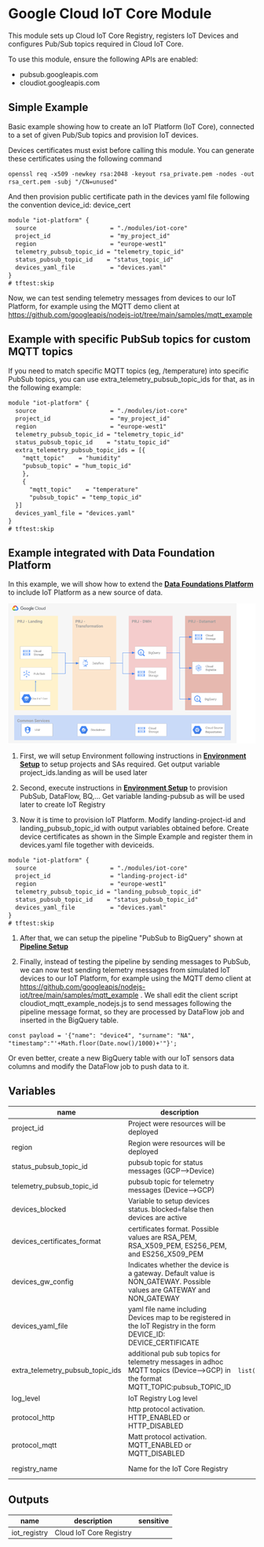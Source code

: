 # Google Cloud IoT Core Module

This module sets up Cloud IoT Core Registry, registers IoT Devices and configures Pub/Sub topics required in Cloud IoT Core.

To use this module, ensure the following APIs are enabled:
* pubsub.googleapis.com
* cloudiot.googleapis.com

## Simple Example

Basic example showing how to create an IoT Platform (IoT Core), connected to a set of given Pub/Sub topics and provision IoT devices.

Devices certificates must exist before calling this module. You can generate these certificates using the following command

```
openssl req -x509 -newkey rsa:2048 -keyout rsa_private.pem -nodes -out rsa_cert.pem -subj "/CN=unused"
```

And then provision public certificate path in the devices yaml file following the convention device_id: device_cert


```hcl
module "iot-platform" {
  source                     = "./modules/iot-core"
  project_id                 = "my_project_id"
  region                     = "europe-west1"
  telemetry_pubsub_topic_id = "telemetry_topic_id"
  status_pubsub_topic_id    = "status_topic_id"
  devices_yaml_file          = "devices.yaml"
}
# tftest:skip

```

Now, we can test sending telemetry messages from devices to our IoT Platform, for example using the MQTT demo client at https://github.com/googleapis/nodejs-iot/tree/main/samples/mqtt_example

## Example with specific PubSub topics for custom MQTT topics

If you need to match specific MQTT topics (eg, /temperature) into specific PubSub topics, you can use extra_telemetry_pubsub_topic_ids for that, as in the following example:

```hcl
module "iot-platform" {
  source                     = "./modules/iot-core"
  project_id                 = "my_project_id"
  region                     = "europe-west1"
  telemetry_pubsub_topic_id = "telemetry_topic_id"
  status_pubsub_topic_id    = "statu_topic_id"
  extra_telemetry_pubsub_topic_ids = [{
    "mqtt_topic"    = "humidity"
    "pubsub_topic" = "hum_topic_id"
    },
    {
      "mqtt_topic"    = "temperature"
      "pubsub_topic" = "temp_topic_id"
  }]
  devices_yaml_file = "devices.yaml"
}
# tftest:skip

```

## Example integrated with Data Foundation Platform
In this example, we will show how to extend the **[Data Foundations Platform](../../data-solutions/data-platform-foundations/)** to include IoT Platform as a new source of data. 

![Target architecture](./diagram_iot.png)

1. First, we will setup Environment following instructions in **[Environment Setup](../../data-solutions/data-platform-foundations/01-environment/)** to setup projects and SAs required. Get output variable project_ids.landing as will be used later

1. Second, execute instructions in **[Environment Setup](../../data-solutions/data-platform-foundations/02-resources/)** to provision PubSub, DataFlow, BQ,... Get variable landing-pubsub as will be used later to create IoT Registry

1. Now it is time to provision IoT Platform. Modify landing-project-id and landing_pubsub_topic_id with output variables obtained before. Create device certificates as shown in the Simple Example and register them in devices.yaml file together with deviceids.

```hcl
module "iot-platform" {
  source                     = "./modules/iot-core"
  project_id                 = "landing-project-id"
  region                     = "europe-west1"
  telemetry_pubsub_topic_id = "landing_pubsub_topic_id"
  status_pubsub_topic_id    = "status_pubsub_topic_id"
  devices_yaml_file          = "devices.yaml"
}
# tftest:skip
```
1. After that, we can setup the pipeline "PubSub to BigQuery" shown at **[Pipeline Setup](../../data-solutions/data-platform-foundations/03-pipeline/pubsub_to_bigquery.md)**

1. Finally, instead of testing the pipeline by sending messages to PubSub, we can now test sending telemetry messages from simulated IoT devices to our IoT Platform, for example using the MQTT demo client at https://github.com/googleapis/nodejs-iot/tree/main/samples/mqtt_example . We shall edit the client script cloudiot_mqtt_example_nodejs.js to send messages following the pipeline message format, so they are processed by DataFlow job and inserted in the BigQuery table.
```
const payload = '{"name": "device4", "surname": "NA", "timestamp":"'+Math.floor(Date.now()/1000)+'"}';
```

Or even better, create a new BigQuery table with our IoT sensors data columns and modify the DataFlow job to push data to it.



<!-- BEGIN TFDOC -->

## Variables

| name | description | type | required | default |
|---|---|:---:|:---:|:---:|
| project_id | Project were resources will be deployed | <code>string</code> | ✓ |  |
| region | Region were resources will be deployed | <code>string</code> | ✓ |  |
| status_pubsub_topic_id | pubsub topic for status messages (GCP-->Device) | <code>string</code> | ✓ |  |
| telemetry_pubsub_topic_id | pubsub topic for telemetry messages (Device-->GCP) | <code>string</code> | ✓ |  |
| devices_blocked | Variable to setup devices status. blocked=false then devices are active | <code>bool</code> |  | <code>false</code> |
| devices_certificates_format | certificates format. Possible values are RSA_PEM, RSA_X509_PEM, ES256_PEM, and ES256_X509_PEM | <code>string</code> |  | <code>&#34;RSA_X509_PEM&#34;</code> |
| devices_gw_config | Indicates whether the device is a gateway. Default value is NON_GATEWAY. Possible values are GATEWAY and NON_GATEWAY | <code>string</code> |  | <code>&#34;NON_GATEWAY&#34;</code> |
| devices_yaml_file | yaml file name including Devices map to be registered in the IoT Registry in the form DEVICE_ID: DEVICE_CERTIFICATE | <code>string</code> |  | <code>&#34;&#34;</code> |
| extra_telemetry_pubsub_topic_ids | additional pub sub topics for telemetry messages in adhoc MQTT topics (Device-->GCP) in the format MQTT_TOPIC:pubsub_TOPIC_ID | <code title="list&#40;object&#40;&#123;&#10;  mqtt_topic    &#61; string&#10;  pubsub_topic &#61; string&#10;&#125;&#41;&#41;">list&#40;object&#40;&#123;&#8230;&#125;&#41;&#41;</code> |  | <code>&#91;&#93;</code> |
| log_level | IoT Registry Log level | <code>string</code> |  | <code>&#34;INFO&#34;</code> |
| protocol_http | http protocol activation. HTTP_ENABLED or HTTP_DISABLED | <code>string</code> |  | <code>&#34;HTTP_ENABLED&#34;</code> |
| protocol_mqtt | Matt protocol activation. MQTT_ENABLED or MQTT_DISABLED | <code>string</code> |  | <code>&#34;MQTT_ENABLED&#34;</code> |
| registry_name | Name for the IoT Core Registry | <code>string</code> |  | <code>&#34;cloudiot-registry&#34;</code> |

## Outputs

| name | description | sensitive |
|---|---|:---:|
| iot_registry | Cloud IoT Core Registry |  |

<!-- END TFDOC -->


